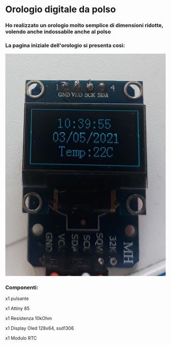 # Orologio digitale da polso
### Ho realizzato un orologio molto semplice di dimensioni ridotte, volendo anche indossabile anche al polso

### La pagina iniziale dell'orologio si presenta così:
![alt text](https://github.com/Musy05/Orologio-con-RTC-display-OLED-128x64-Attiny-85/blob/main/Anteprima%20orologio.jpg?raw=true)

### Componenti:

x1 pulsante

x1 Attiny 85

x1 Resistenza 10kOhm

x1 Display Oled 128x64, ssd1306

x1 Modulo RTC


